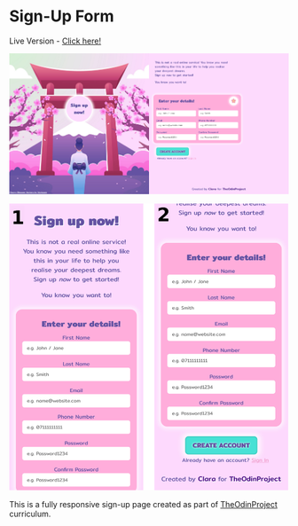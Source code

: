 # Sign-Up Form

Live Version - [Click here!]()

![Image of the webpage](./img/Firefox_Screenshot_2022-06-10T00-18-48.104Z.png)

![Image of the webpage on mobile](./img/combine_images.jpg)

This is a fully responsive sign-up page created as part of [TheOdinProject](https://www.theodinproject.com/) curriculum.